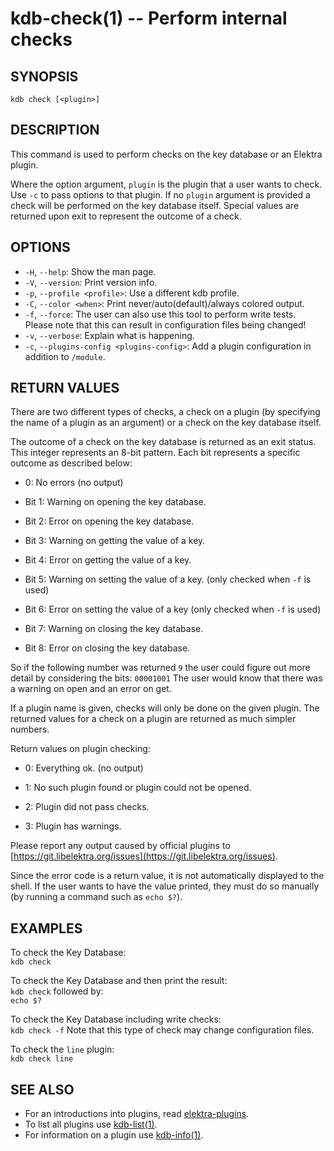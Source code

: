 kdb-check(1) -- Perform internal checks
=======================================

## SYNOPSIS

`kdb check [<plugin>]`

## DESCRIPTION

This command is used to perform checks on the key database or an Elektra plugin.

Where the option argument, `plugin` is the plugin that a user wants to check.
Use `-c` to pass options to that plugin.
If no `plugin` argument is provided a check will be performed on the key database itself.
Special values are returned upon exit to represent the outcome of a check.

## OPTIONS

- `-H`, `--help`:
  Show the man page.
- `-V`, `--version`:
  Print version info.
- `-p`, `--profile <profile>`:
  Use a different kdb profile.
- `-C`, `--color <when>`:
  Print never/auto(default)/always colored output.
- `-f`, `--force`:
   The user can also use this tool to perform write tests. Please note that this can result in configuration files being changed!
- `-v`, `--verbose`:
  Explain what is happening.
- `-c`, `--plugins-config <plugins-config>`:
  Add a plugin configuration in addition to `/module`.


## RETURN VALUES

There are two different types of checks, a check on a plugin (by specifying the name of a plugin as an argument) or a check on the key database itself.

The outcome of a check on the key database is returned as an exit status.
This integer represents an 8-bit pattern.
Each bit represents a specific outcome as described below:

 * 0:
   No errors (no output)

 * Bit 1:
   Warning on opening the key database.

 * Bit 2:
   Error on opening the key database.

 * Bit 3:
   Warning on getting the value of a key.

 * Bit 4:
   Error on getting the value of a key.

 * Bit 5:
   Warning on setting the value of a key. (only checked when `-f` is used)

 * Bit 6:
   Error on setting the value of a key (only checked when `-f` is used)

 * Bit 7:
   Warning on closing the key database.

 * Bit 8:
   Error on closing the key database.

So if the following number was returned `9` the user could figure out more detail by considering the bits: `00001001`
The user would know that there was a warning on open and an error on get.

If a plugin name is given, checks will only be done on the given plugin.
The returned values for a check on a plugin are returned as much simpler numbers.

Return values on plugin checking:

 * 0:
   Everything ok. (no output)

 * 1:
   No such plugin found or plugin could not be opened.

 * 2:
   Plugin did not pass checks.

 * 3:
   Plugin has warnings.

Please report any output caused by official plugins to [https://git.libelektra.org/issues](https://git.libelektra.org/issues).

Since the error code is a return value, it is not automatically displayed to the shell.
If the user wants to have the value printed, they must do so manually (by running a command such as `echo $?`).


## EXAMPLES

To check the Key Database:<br>
`kdb check`

To check the Key Database and then print the result:<br>
`kdb check`
followed by:<br>
`echo $?`

To check the Key Database including write checks:<br>
`kdb check -f`
Note that this type of check may change configuration files.

To check the `line` plugin:<br>
`kdb check line`

## SEE ALSO

- For an introductions into plugins, read [elektra-plugins](/src/plugins).
- To list all plugins use [kdb-list(1)](kdb-list.md).
- For information on a plugin use [kdb-info(1)](kdb-info.md).
